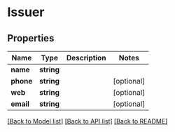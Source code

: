 # Issuer

## Properties
Name | Type | Description | Notes
------------ | ------------- | ------------- | -------------
**name** | **string** |  | 
**phone** | **string** |  | [optional] 
**web** | **string** |  | [optional] 
**email** | **string** |  | [optional] 

[[Back to Model list]](../README.md#documentation-for-models) [[Back to API list]](../README.md#documentation-for-api-endpoints) [[Back to README]](../README.md)


